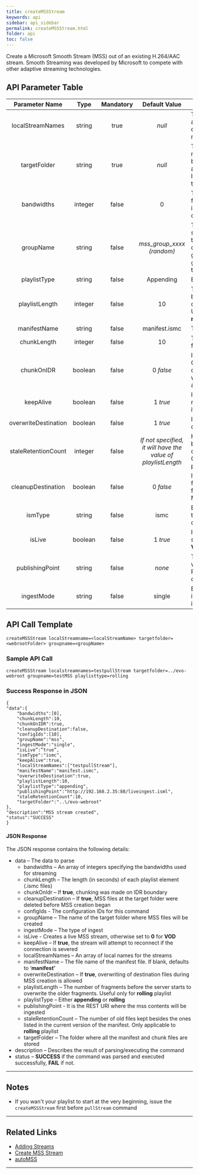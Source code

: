 ```yaml
---
title: createMSSStream
keywords: api
sidebar: api_sidebar
permalink: createMSSStream.html
folder: api
toc: false
---
```




Create a Microsoft Smooth Stream (MSS) out of an existing H.264/AAC stream. Smooth Streaming was developed by Microsoft to compete with other adaptive streaming technologies.





## API Parameter Table

|    Parameter Name    |  Type   | Mandatory |              Default Value               | Description                              |
| :------------------: | :-----: | :-------: | :--------------------------------------: | ---------------------------------------- |
|   localStreamNames   | string  |   true    |                  *null*                  | The stream(s) that will be used as the input. This is a comma-delimited list of active stream names (local stream names) |
|     targetFolder     | string  |   true    |                  *null*                  | The folder where all the manifest and fragment files will be stored. This folder must be accessible by the MSS clients. It is usually in the web-root of the server |
|      bandwidths      | integer |   false   |                    0                     | The corresponding bandwidths for each stream listed in `localStreamNames`. Again, this can be a comma-delimited list |
|      groupName       | string  |   false   |        *mss_group_xxxx (random)*         | The name assigned to the MSS stream or group. If the `localStreamNames` parameter contains only one entry and groupName is not specified,  `groupName` will have the value of the input stream name |
|     playlistType     | string  |   false   |                Appending                 | Either **appending** or **rolling**      |
|    playlistLength    | integer |   false   |                    10                    | The number of fragments before the server starts to overwrite the older fragments. Used only when`playlistType` is **rolling**. Ignored otherwise |
|     manifestName     | string  |   false   |              manifest.ismc               | The manifest file name                   |
|     chunkLength      | integer |   false   |                    10                    | The length (in seconds) of fragments to be made |
|      chunkOnIDR      | boolean |   false   |                0 *false*                 | If **true**, chunking is performed ONLY on IDR. Otherwise, chunking is performed whenever chunk length is achieved |
|      keepAlive       | boolean |   false   |                 1 *true*                 | If **true**, the EMS will attempt to reconnect to the stream source if the connection is severed |
| overwriteDestination | boolean |   false   |                 1 *true*                 | If **true**, it will allow overwrite of destination files |
| staleRetentionCount  | integer |   false   | *If not specified, it will have the value of playlistLength* | How many old files are kept besides the ones present in the current version of the playlist. Only applicable for **rolling** playlists |
|  cleanupDestination  | boolean |   false   |                0 *false*                 | If **true**, all manifest and fragment files in the target folder will be removed before MSS creation is started |
|       ismType        | string  |   false   |                   ismc                   | Either **ismc** for serving content to client or **isml** for serving content to smooth server |
|        isLive        | boolean |   false   |                 1 *true*                 | If **true**, creates a live MSS stream, otherwise set to **0** for **VOD** |
|   publishingPoint    | string  |   false   |                  *none*                  | This parameter is needed when `ismType=isml`, it is the REST URI where the mss contents will be ingested |
|      ingestMode      | string  |   false   |                  single                  | Either **single** for a non looping ingest or **loop** for looping an ingest |

## API Call Template

``` 
createMSSStream localStreamname=<localStreamName> targetfolder=<webrootFolder> groupname=<groupName>
```



### Sample API Call

``` 
createMSSStream localstreamnames=testpullStream targetfolder=../evo-webroot groupname=testMSS playlisttype=rolling
```



### Success Response in JSON

``` 
{
"data":{
    "bandwidths":[0],
    "chunkLength":10,
    "chunkOnIDR":true,
    "cleanupDestination":false,
    "configIds":[10],
    "groupName":"mss",
    "ingestMode":"single",
    “isLive”:”true”,
    "ismType":"ismc",
    "keepAlive":true,
    "localStreamNames":["testpullStream"],
    "manifestName":"manifest.ismc",
    "overwriteDestination":true,
    "playlistLength":10,
    "playlistType":"appending",
    "publishingPoint":"http://192.168.2.35:88/liveingest.isml",
    "staleRetentionCount":10,
    "targetFolder":"..\/evo-webroot"
},
"description":"MSS stream created",
"status":"SUCCESS"
}
```



#### JSON Response

The JSON response contains the following details:

- data – The data to parse
  - bandwidths – An array of integers specifying the bandwidths used for streaming
  - chunkLength – The length (in seconds) of each playlist element (.ismc files)
  - chunkOnIdr – If **true**, chunking was made on IDR boundary
  - cleanupDestination – If **true**, MSS files at the target folder were deleted before MSS creation began
  - configIds - The configuration IDs for this command
  - groupName – The name of the target folder where MSS files will be created
  - ingestMode – The type of ingest
  - isLive - Creates a live MSS stream, otherwise set to **0** for **VOD**
  - keepAlive – If **true**, the stream will attempt to reconnect if the connection is severed
  - localStreamNames – An array of local names for the streams
  - manifestName – The file name of the manifest file. If blank, defaults to ‘**manifest’**
  - overwriteDestination – If **true**, overwriting of destination files during MSS creation is allowed
  - playlistLength – The number of fragments before the server starts to overwrite the older fragments. Useful only for **rolling** playlist
  - playlistType – Either **appending** or **rolling**
  - publishingPoint - It is the REST URI where the mss contents will be ingested
  - staleRetentionCount – The number of old files kept besides the ones listed in the current version of the manifest. Only applicable to **rolling** playlist
  - targetFolder – The folder where all the manifest and chunk files are stored
- description – Describes the result of parsing/executing the command
- status – **SUCCESS** if the command was parsed and executed successfully, **FAIL** if not.

------

## Notes

- If you wan't your playlist to start at the very beginning, issue the `createMSSStream` first before `pullStream` command

------

## Related Links

- [Adding Streams](../userguide_add.html#adding-http-streams)
- [Create MSS Stream](../userguide_createmss.html)
- [autoMSS](../userguide_configlua.html#autodashhlshdsmss)

------